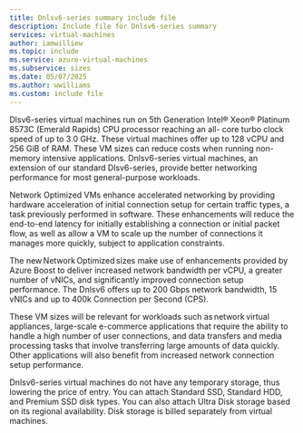 ```yaml
---
title: Dnlsv6-series summary include file
description: Include file for Dnlsv6-series summary
services: virtual-machines
author: iamwilliew
ms.topic: include
ms.service: azure-virtual-machines
ms.subservice: sizes
ms.date: 05/07/2025
ms.author: wwilliams
ms.custom: include file
---
```

Dlsv6-series virtual machines run on 5th Generation Intel® Xeon® Platinum 8573C (Emerald Rapids) CPU processor reaching an all- core turbo clock speed of up to 3.0 GHz. These virtual machines offer up to 128 vCPU and 256 GiB of RAM. These VM sizes can reduce costs when running non-memory intensive applications. Dnlsv6-series virtual machines, an extension of our standard Dlsv6-series, provide better networking performance for most general-purpose workloads. 

Network Optimized VMs enhance accelerated networking by providing hardware acceleration of initial connection setup for certain traffic types, a task previously performed in software. These enhancements will reduce the end-to-end latency for initially establishing a connection or initial packet flow, as well as allow a VM to scale up the number of connections it manages more quickly, subject to application constraints. 

The new Network Optimized sizes make use of enhancements provided by Azure Boost to deliver increased network bandwidth per vCPU, a greater number of vNICs, and significantly improved connection setup performance. The Dnlsv6 offers up to 200 Gbps network bandwidth, 15 vNICs and up to 400k Connection per Second (CPS).  

These VM sizes will be relevant for workloads such as network virtual appliances, large-scale e-commerce applications that require the ability to handle a high number of user connections, and data transfers and media processing tasks that involve transferring large amounts of data quickly. Other applications will also benefit from increased network connection setup performance.  

Dnlsv6-series virtual machines do not have any temporary storage, thus lowering the price of entry. You can attach Standard SSD, Standard HDD, and Premium SSD disk types. You can also attach Ultra Disk storage based on its regional availability. Disk storage is billed separately from virtual machines. 
